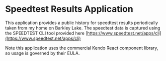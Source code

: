 # Speedtest Results Application

This application provides a public history for speedtest results periodically
taken from my home on Barkley Lake. The speedtest data is captured using the
SPEEDTEST CLI tool provided here [https://www.speedtest.net/apps/cli](https://www.speedtest.net/apps/cli)

Note this application uses the commercial Kendo React component library, so usage is governed by their EULA.
